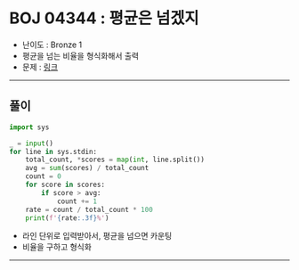 # BOJ 04344 : 평균은 넘겠지
- 난이도 : Bronze 1
- 평균을 넘는 비율을 형식화해서 출력 
- 문제 : [링크](https://www.acmicpc.net/problem/4344)

---  

## 풀이
```python
import sys

_ = input()
for line in sys.stdin:
    total_count, *scores = map(int, line.split())
    avg = sum(scores) / total_count
    count = 0
    for score in scores:
        if score > avg:
            count += 1
    rate = count / total_count * 100
    print(f'{rate:.3f}%')

```
- 라인 단위로 입력받아서, 평균을 넘으면 카운팅
- 비율을 구하고 형식화

---
